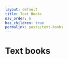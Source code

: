 ```yaml
---
layout: default
title: Text Books
nav_order: 6
has_children: true
permalink: posts/text-books
---
```

# Text books
